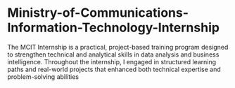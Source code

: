 # Ministry-of-Communications-Information-Technology-Internship
The MCIT Internship is a practical, project-based training program designed to strengthen technical and analytical skills in data analysis and business intelligence. Throughout the internship, I engaged in structured learning paths and real-world projects that enhanced both technical expertise and problem-solving abilities
